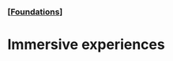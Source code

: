 ### [[Foundations](./human-interface-guidelines-markdown/foundations.md)]  
  
# **Immersive experiences**  

